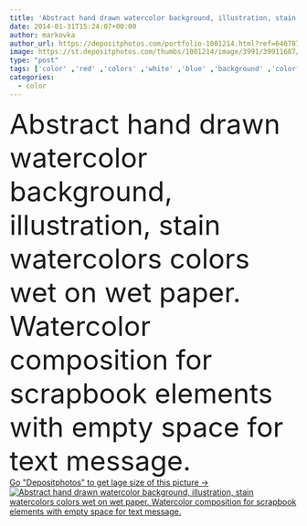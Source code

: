 ```yaml
---
title: 'Abstract hand drawn watercolor background, illustration, stain w'
date: 2014-01-31T15:24:07+00:00
author: markovka
author_url: https://depositphotos.com/portfolio-1001214.html?ref=64678756
image: https://st.depositphotos.com/thumbs/1001214/image/3991/39911687/api_thumb_450.jpg?forcejpeg=true
type: "post"
tags: ['color' ,'red' ,'colors' ,'white' ,'blue' ,'background' ,'colorful' ,'on' ,'graphic' ,'element' ,'illustration' ,'design' ,'paper' ,'space' ,'decoration' ,'decorative' ,'bright' ,'empty' ,'art' ,'wet' ,'abstract' ,'texture' ,'water' ,'flower' ,'vivid' ,'pattern' ,'creativity' ,'grunge' ,'scrapbook' ,'vintage' ,'hand' ,'modern' ,'watercolor' ,'ink' ,'paint' ,'splash' ,'dye' ,'violet' ,'rainbow' ,'pink' ,'elements' ,'backdrop' ,'creative' ,'purple' ,'flow' ,'stain' ,'text' ,'with' ,'brush' ,'wallpaper' ]
categories: 
  - color
---
```

<div aling="center">
            <font size="60"> Abstract hand drawn watercolor background, illustration, stain watercolors colors wet on wet paper. Watercolor composition for scrapbook elements with empty space for text message.</font>   
</div>
<div>
    <a href='https://st.depositphotos.com/thumbs/1001214/image/3991/39911687/api_thumb_450.jpg?forcejpeg=true?ref=64678756' target=_blank > Go "Depositphotos" to get lage size of this picture ->
        <img href='https://st.depositphotos.com/thumbs/1001214/image/3991/39911687/api_thumb_450.jpg?forcejpeg=true?ref=64678756' src='https://st.depositphotos.com/1001214/3991/i/950/depositphotos_39911687-stock-photo-abstract-hand-drawn-watercolor-background.jpg?forcejpeg=true' alt='Abstract hand drawn watercolor background, illustration, stain watercolors colors wet on wet paper. Watercolor composition for scrapbook elements with empty space for text message.' >
    </a>
</div>
